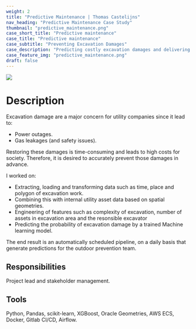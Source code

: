 ```yaml
---
weight: 2
title: "Predictive Maintenance | Thomas Castelijns"
nav_heading: "Predictive Maintenance Case Study"
thumbnail: "predictive_maintenance.png"
case_short_title: "Predictive maintenance"
case_title: "Predictive maintenance"
case_subtitle: "Preventing Excavation Damages"
case_description: "Predicting costly excavation damages and delivering the results automatically to an operational prevention team."
case_feature_img: "predictive_maintenance.png"
draft: false
---
```


![](/img/predictive_maintenance.png)

# Description

Excavation damage are a major concern for utility companies since it lead to:

- Power outages.
- Gas leakages (and safety issues).

Restoring these damages is time-consuming and leads to high costs for society. 
Therefore, it is desired to accurately prevent those damages in advance. 

I worked on:

- Extracting, loading and transforming data such as time, place and polygon of excavation work.
- Combining this with internal utility asset data based on spatial geometries.
- Engineering of features such as complexity of excavation, number of assets in excavation area and the resonsible excavator
- Predicting the probability of excavation damage by a trained Machine learning model.

The end result is an automatically scheduled pipeline, on a daily basis that generate predictions for the outdoor prevention team.

## Responsibilities
Project lead and stakeholder management.

## Tools
Python, Pandas, scikit-learn, XGBoost, Oracle Geometries, AWS ECS, Docker, Gitlab CI/CD, Airflow.